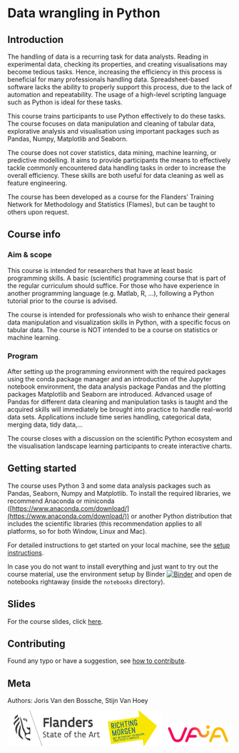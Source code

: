 # Data wrangling in Python

## Introduction

The handling of data is a recurring task for data analysts. Reading in experimental data, checking its properties,
and creating visualisations may become tedious tasks. Hence, increasing the efficiency in this process is beneficial for many professionals
handling data. Spreadsheet-based software lacks the ability to properly support this process, due to the lack of automation and repeatability.
The usage of a high-level scripting language such as Python is ideal for these tasks.

This course trains participants to use Python effectively to do these tasks. The course focuses on data manipulation and cleaning of tabular data,
explorative analysis and visualisation using important packages such as Pandas, Numpy, Matplotlib and Seaborn.

The course does not cover statistics, data mining, machine learning, or predictive modelling. It aims to provide participants the means to effectively
tackle commonly encountered data handling tasks in order to increase the overall efficiency. These skills are both useful for data cleaning as well as
feature engineering.

The course has been developed as a course for the Flanders’ Training Network for Methodology and Statistics (Flames), but can be taught to others upon request.

## Course info

### Aim & scope

This course is intended for researchers that have at least basic programming skills. A basic (scientific) programming course that is part of
the regular curriculum should suffice. For those who have experience in another programming language (e.g. Matlab, R, ...), following a Python
tutorial prior to the course is advised.

The course is intended for professionals who wish to enhance their general data manipulation and visualization skills in Python, with a specific
focus on tabular data. The course is NOT intended to be a course on statistics or machine learning.

### Program

After setting up the programming environment with the required packages using the conda package manager and an introduction of the Jupyter
notebook environment, the data analysis package Pandas and the plotting packages Matplotlib and Seaborn are introduced. Advanced usage of Pandas
for different data cleaning and manipulation tasks is taught and the acquired skills will immediately be brought into practice to handle real-world
data sets. Applications include time series handling, categorical data, merging data, tidy data,...

The course closes with a discussion on the scientific Python ecosystem and the visualisation landscape learning
participants to create interactive charts.

## Getting started

The course uses Python 3 and some data analysis packages such as Pandas, Seaborn, Numpy and Matplotlib. To install the required libraries,
we recommend Anaconda or miniconda ([https://www.anaconda.com/download/](https://www.anaconda.com/download/)) or another Python distribution that
includes the scientific libraries (this recommendation applies to all platforms, so for both Window, Linux and Mac).

For detailed instructions to get started on your local machine, see the [setup instructions](./setup.html).

In case you do not want to install everything and just want to try out the course material, use the environment setup by
Binder [![Binder](https://mybinder.org/badge_logo.svg)](https://mybinder.org/v2/gh/jorisvandenbossche/FLAMES-python-data-wrangling/HEAD) and open de notebooks
rightaway (inside the `notebooks` directory).

## Slides

For the course slides, click [here](https://jorisvandenbossche.github.io/FLAMES-python-data-wrangling/slides.html).

## Contributing

Found any typo or have a suggestion, see [how to contribute](./contributing.html).

## Meta
Authors: Joris Van den Bossche, Stijn Van Hoey

<img src="./static/img/logo_flanders+richtingmorgen.png" width="69%">
<img src="./static/img/logo_vaia.jpg" width="30%">

